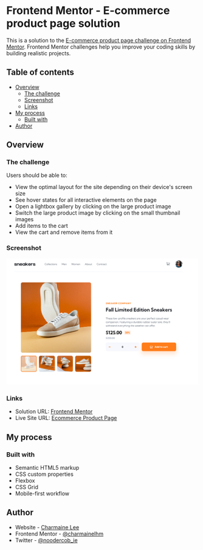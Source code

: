 # Frontend Mentor - E-commerce product page solution

This is a solution to the [E-commerce product page challenge on Frontend Mentor](https://www.frontendmentor.io/challenges/ecommerce-product-page-UPsZ9MJp6). Frontend Mentor challenges help you improve your coding skills by building realistic projects.

## Table of contents

- [Overview](#overview)
  - [The challenge](#the-challenge)
  - [Screenshot](#screenshot)
  - [Links](#links)
- [My process](#my-process)
  - [Built with](#built-with)
- [Author](#author)

## Overview

### The challenge

Users should be able to:

- View the optimal layout for the site depending on their device's screen size
- See hover states for all interactive elements on the page
- Open a lightbox gallery by clicking on the large product image
- Switch the large product image by clicking on the small thumbnail images
- Add items to the cart
- View the cart and remove items from it

### Screenshot

![](./images/screenshot-desktop-final.png)

### Links

- Solution URL: [Frontend Mentor](https://www.frontendmentor.io/solutions/vanilla-responsive-page-NXzxmo1jtB)
- Live Site URL: [Ecommerce Product Page](https://fm-ecomm-product-page.netlify.app/)

## My process

### Built with

- Semantic HTML5 markup
- CSS custom properties
- Flexbox
- CSS Grid
- Mobile-first workflow

## Author

- Website - [Charmaine Lee](https://charmainelhm.netlify.app/)
- Frontend Mentor - [@charmainelhm](https://www.frontendmentor.io/profile/charmainelhm)
- Twitter - [@noodercob_ie](https://www.twitter.com/noodercob_ie)
